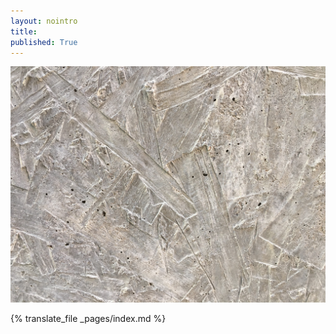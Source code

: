 ```yaml
---
layout: nointro
title: 
published: True
---
```


<!-- IMAGE GALLERY -->
<!--
<div class="gallery" data-columns="1">
	<img src="/images/demo/demo-landscape.jpg">
	<img src="/images/demo/demo-landscape-2.jpg">
</div>
-->

<!-- IMAGE -->
![](/images/index_1.jpg)



<!-- FORWARD TO TRANSLATION PAGE -->
{% translate_file _pages/index.md %} 
